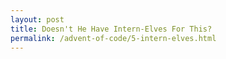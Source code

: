 ```yaml
---
layout: post
title: Doesn't He Have Intern-Elves For This?
permalink: /advent-of-code/5-intern-elves.html
---
```

